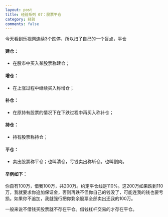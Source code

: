 ```yaml
---
layout: post
title: 经验系列 07：股票平仓
category: 经验
comments: false
---
```

 
今天看到乐视网连续3个跌停，所以扫了自己的一个盲点，平仓

#### 建仓：
* 在股市中买入某股票称建仓；

#### 增仓：
* 在上涨过程中继续买入称增仓；

#### 补仓：
* 在原持有股票的情况下在下跌过程中再买入称补仓；

#### 持仓：
* 持有股票称持仓；

#### 平仓：
* 卖出股票称平仓；也叫清仓，亏钱卖出称斩仓。也叫割肉。

#### 举例如下：
你自有100万，借我100万，共200万。约定平仓线是110%。这200万如果跌到110万，我就要求你追加保证金，否则再跌不但你自己的钱没了，可能连我的钱也要亏损。如果你不追加，我就强行把你剩余股票全部卖出还我的100万。

一般来说不借钱买股票就不存在平仓。借钱杠杆交易的才存在平仓。

